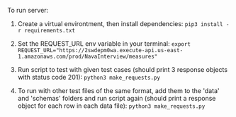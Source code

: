 To run server:

1. Create a virtual environtment, then install dependencies:
`pip3 install -r requirements.txt`

2. Set the REQUEST_URL env variable in your terminal:
`export REQUEST_URL="https://2swdepm0wa.execute-api.us-east-1.amazonaws.com/prod/NavaInterview/measures"`

4. Run script to test with given test cases (should print 3 response objects with status code 201):
`python3 make_requests.py`

5. To run with other test files of the same format, add them to the 'data' and 'schemas' folders and run script again (should print a response object for each row in each data file): 
`python3 make_requests.py`
